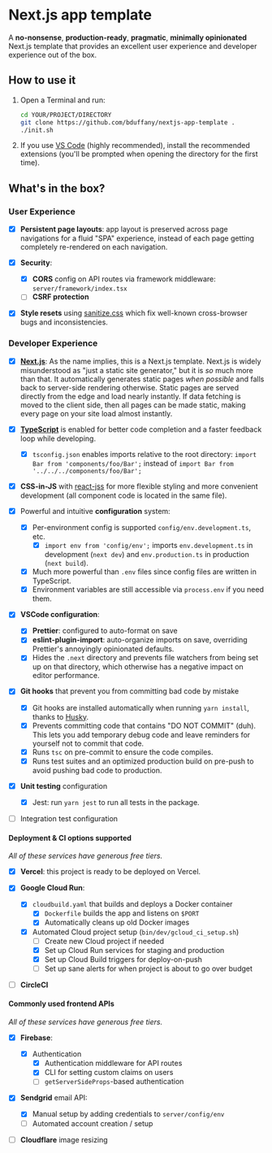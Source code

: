 <!-- TODO [i]: Add project details -->

# Next.js app template

A **no-nonsense**, **production-ready**, **pragmatic**, **minimally opinionated**
Next.js template that provides an excellent user experience and developer experience
out of the box.

## How to use it

1.  Open a Terminal and run:

    ```bash
    cd YOUR/PROJECT/DIRECTORY
    git clone https://github.com/bduffany/nextjs-app-template .
    ./init.sh
    ```

2.  If you use [VS Code](https://code.visualstudio.com/) (highly recommended),
    install the recommended extensions (you'll be prompted when opening the
    directory for the first time).

## What's in the box?

### User Experience

- [x] **Persistent page layouts**: app layout is preserved across page navigations
      for a fluid "SPA" experience, instead of each page getting completely
      re-rendered on each navigation.

- [x] **Security**:

  - [x] **CORS** config on API routes via framework middleware: `server/framework/index.tsx`
  - [ ] **CSRF protection**

- [x] **Style resets** using [sanitize.css](https://github.com/csstools/sanitize.css)
      which fix well-known cross-browser bugs and inconsistencies.

### Developer Experience

- [x] **[Next.js](https://nextjs.org/)**: As the name implies, this is a Next.js template.
      Next.js is widely misunderstood as "just a static site generator," but it is _so_
      much more than that. It automatically generates static pages _when possible_ and
      falls back to server-side rendering otherwise. Static pages are served directly from
      the edge and load nearly instantly. If data fetching is moved to the client side,
      then all pages can be made static, making every page on your site load almost instantly.

- [x] **[TypeScript](https://typescriptlang.org)** is enabled for better
      code completion and a faster feedback loop while developing.

  - [x] `tsconfig.json` enables imports relative to the root directory:
        `import Bar from 'components/foo/Bar';` instead of
        `import Bar from '../../../components/foo/Bar';`

- [x] **CSS-in-JS** with [react-jss](https://cssinjs.org/react-jss/?v=v10.3.0)
      for more flexible styling and more convenient development (all component
      code is located in the same file).

- [x] Powerful and intuitive **configuration** system:

  - [x] Per-environment config is supported `config/env.development.ts`, etc.
    - [x] `import env from 'config/env';` imports `env.development.ts` in
          development (`next dev`) and `env.production.ts` in production (`next build`).
  - [x] Much more powerful than `.env` files since config files are written in TypeScript.
  - [x] Environment variables are still accessible via `process.env` if you
        need them.

- [x] **VSCode configuration**:

  - [x] **Prettier**: configured to auto-format on save
  - [x] **eslint-plugin-import**: auto-organize imports on save, overriding
        Prettier's annoyingly opinionated defaults.
  - [x] Hides the `.next` directory and prevents file watchers from being
        set up on that directory, which otherwise has a negative
        impact on editor performance.

- [x] **Git hooks** that prevent you from committing bad code by mistake

  - [x] Git hooks are installed automatically when running `yarn install`,
        thanks to [Husky](https://github.com/typicode/husky).
  - [x] Prevents committing code that contains "DO&nbsp;NOT&nbsp;COMMIT" (duh).
        This lets you add temporary debug code and leave reminders for
        yourself not to commit that code.
        <!-- NOTE: &nbsp; is used above to allow this README to commit. -->
  - [x] Runs `tsc` on pre-commit to ensure the code compiles.
  - [x] Runs test suites and an optimized production build on pre-push to
        avoid pushing bad code to production.

* [x] **Unit testing** configuration

  - [x] Jest: run `yarn jest` to run all tests in the package.

* [ ] Integration test configuration

#### Deployment & CI options supported

_All of these services have generous free tiers._

- [x] **Vercel**: this project is ready to be deployed on Vercel.

- [x] **Google Cloud Run**:

  - [x] `cloudbuild.yaml` that builds and deploys a Docker container
    - [x] `Dockerfile` builds the app and listens on `$PORT`
    - [x] Automatically cleans up old Docker images
  - [x] Automated Cloud project setup (`bin/dev/gcloud_ci_setup.sh`)
    - [ ] Create new Cloud project if needed
    - [x] Set up Cloud Run services for staging and production
    - [x] Set up Cloud Build triggers for deploy-on-push
    - [ ] Set up sane alerts for when project is about to go over budget

- [ ] **CircleCI**

#### Commonly used frontend APIs

_All of these services have generous free tiers._

- [x] **Firebase**:

  - [x] Authentication
    - [x] Authentication middleware for API routes
    - [x] CLI for setting custom claims on users
    - [ ] `getServerSideProps`-based authentication

- [x] **Sendgrid** email API:

  - [x] Manual setup by adding credentials to `server/config/env`
  - [ ] Automated account creation / setup

- [ ] **Cloudflare** image resizing
